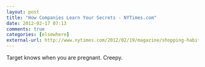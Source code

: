 ```yaml
---
layout: post  
title: "How Companies Learn Your Secrets - NYTimes.com"  
date: 2012-02-17 07:13  
comments: true  
categories: [elsewhere]
external-url: http://www.nytimes.com/2012/02/19/magazine/shopping-habits.html?_r=2&amp;hp=&amp;pagewanted=all  
---
```


Target knows when you are pregnant. Creepy.
